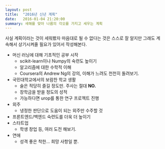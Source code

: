 ```yaml
---
layout: post
title:  "2016년 신년 계획"
date:   2016-01-04 21:20:00
summary: 새해를 맞아 나름의 각오를 가지고 세우는 계획
---
```


사실 계획이라는 것이 세워봤자 마음대로 될 수 없다는 것은 스스로 잘 알지만 그래도 계속해서 상기시켜줄 필요가 있어서 작성해본다.

- 머신 러닝에 대해 기초적인 공부 시작
	- scikit-learn이나 Numpy의 숙련도 높이기
	- 알고리즘에 대한 수학적 이해
	- Coursera의 Andrew Ng의 강의, 이해가 느려도 천천히 돌려보기.
- 국민대학교에서의 보람찬 학교 생활
	- 술은 적당히 즐길 정도만. 주사는 절대 **NO.**
	- 장학금을 받을 정도의 성적
	- 가능하다면 urop를 통한 연구 프로젝트 진행
- 외주
	- 냉정한 판단으로 도움이 되는 외주만 수주할 것
- 프론트엔드/백엔드 숙련도를 더욱 더 높이기
- 스타트업
	- 학생 창업 등, 여러 도전 해보기.
- 연애
	- 성격 좋은 착한... 희망 사항일 뿐.
